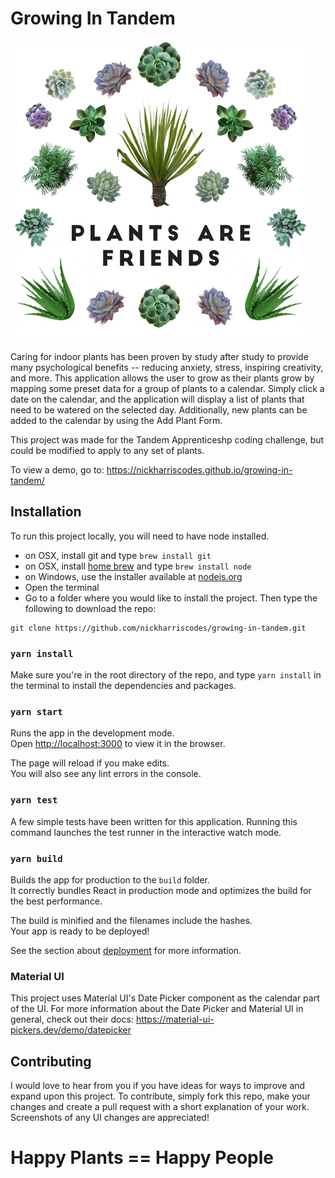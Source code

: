 # Growing In Tandem

![Happy Plants](dancingplants.gif)

Caring for indoor plants has been proven by study after study to provide many psychological benefits -- reducing anxiety, stress, inspiring creativity, and more. This application allows the user to grow as their plants grow by mapping some preset data for a group of plants to a calendar. Simply click a date on the calendar, and the application will display a list of plants that need to be watered on the selected day. Additionally, new plants can be added to the calendar by using the Add Plant Form. 

This project was made for the Tandem Apprenticeshp coding challenge, but could be modified to apply to any set of plants. 

To view a demo, go to: https://nickharriscodes.github.io/growing-in-tandem/

## Installation

To run this project locally, you will need to have node installed. 
- on OSX, install git and type `brew install git`
- on OSX, install [home brew](http://brew.sh/) and type `brew install node`
- on Windows, use the installer available at [nodejs.org](http://nodejs.org/)
- Open the terminal
- Go to a folder where you would like to install the project. Then type the following to download the repo:

```
git clone https://github.com/nickharriscodes/growing-in-tandem.git
```

### `yarn install`

Make sure you're in the root directory of the repo, and type `yarn install` in the terminal to install the dependencies and packages. 

### `yarn start`

Runs the app in the development mode.<br />
Open [http://localhost:3000](http://localhost:3000) to view it in the browser.

The page will reload if you make edits.<br />
You will also see any lint errors in the console.

### `yarn test`

A few simple tests have been written for this application. 
Running this command launches the test runner in the interactive watch mode.<br />

### `yarn build`

Builds the app for production to the `build` folder.<br />
It correctly bundles React in production mode and optimizes the build for the best performance.

The build is minified and the filenames include the hashes.<br />
Your app is ready to be deployed!

See the section about [deployment](https://facebook.github.io/create-react-app/docs/deployment) for more information.

### Material UI

This project uses Material UI's Date Picker component as the calendar part of the UI. For more information about the Date Picker and Material UI in general, check out their docs: https://material-ui-pickers.dev/demo/datepicker

## Contributing 
I would love to hear from you if you have ideas for ways to improve and expand upon this project. To contribute, simply fork this repo, make your changes and create a pull request with a short explanation of your work. Screenshots of any UI changes are appreciated! 

# Happy Plants == Happy People
